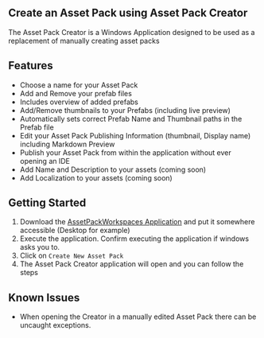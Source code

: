 ## Create an Asset Pack using Asset Pack Creator
The Asset Pack Creator is a Windows Application designed to be used as a replacement of manually creating asset packs

## Features
- Choose a name for your Asset Pack
- Add and Remove your prefab files
- Includes overview of added prefabs
- Add/Remove thumbnails to your Prefabs (including live preview)
- Automatically sets correct Prefab Name and Thumbnail paths in the Prefab file
- Edit your Asset Pack Publishing Information (thumbnail, Display name) including Markdown Preview
- Publish your Asset Pack from within the application without ever opening an IDE
- Add Name and Description to your assets (coming soon)
- Add Localization to your assets (coming soon)

## Getting Started

1. Download the [AssetPackWorkspaces Application](https://github.com/kosch104/CS2-CustomAssetPack/releases/tag/v0.1) and put it somewhere accessible (Desktop for example)
2. Execute the application. Confirm executing the application if windows asks you to.
3. Click on `Create New Asset Pack`
4. The Asset Pack Creator application will open and you can follow the steps

## Known Issues
- When opening the Creator in a manually edited Asset Pack there can be uncaught exceptions. 
